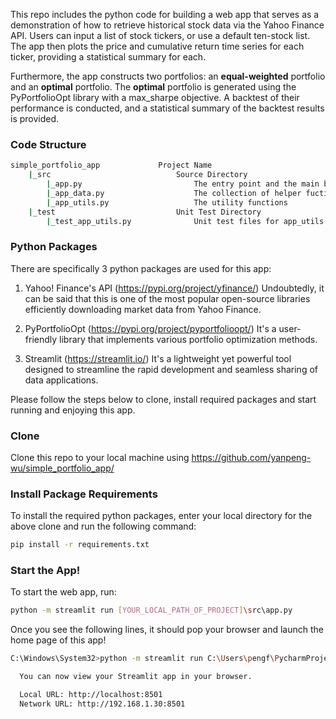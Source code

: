 This repo includes the python code for building a web app that serves as a demonstration of how to retrieve
historical stock data via the Yahoo Finance API. Users can input a list of stock tickers, or use a default
ten-stock list. The app then plots the price and cumulative return time series for each ticker, providing a
statistical summary for each.

Furthermore, the app constructs two portfolios: an **equal-weighted** portfolio and an **optimal**
portfolio. The **optimal** portfolio is generated using the PyPortfolioOpt library with a max_sharpe
objective. A backtest of their performance is conducted, and a statistical summary of the backtest
results is provided.

### Code Structure
```bash
simple_portfolio_app             Project Name
    |_src                            Source Directory
        |_app.py                         The entry point and the main body of this app. 
        |_app_data.py                    The collection of helper fuctions for retrieving data.
        |_app_utils.py                   The utility functions
    |_test                           Unit Test Directory
        |_test_app_utils.py              Unit test files for app_utils.py
```

### Python Packages
There are specifically 3 python packages are used for this app: 
1) Yahoo! Finance's API (https://pypi.org/project/yfinance/)
Undoubtedly, it can be said that this is one of the most popular open-source libraries efficiently downloading market data from Yahoo Finance.

2) PyPortfolioOpt (https://pypi.org/project/pyportfolioopt/)
It's a user-friendly library that implements various portfolio optimization methods.

3) Streamlit (https://streamlit.io/)
It's a lightweight yet powerful tool designed to streamline the rapid development and seamless sharing of data applications.

   
Please follow the steps below to clone, install required packages and start running and enjoying this app.

### Clone
Clone this repo to your local machine using https://github.com/yanpeng-wu/simple_portfolio_app/

### Install Package Requirements
To install the required python packages, enter your local directory for the above clone and run the following command:
```bash
pip install -r requirements.txt
```

### Start the App!
To start the web app, run:
```bash
python -m streamlit run [YOUR_LOCAL_PATH_OF_PROJECT]\src\app.py
```
Once you see the following lines, it should pop your browser and launch the home page of this app!
```bash
C:\Windows\System32>python -m streamlit run C:\Users\pengf\PycharmProjects\simple_portfolio_app\src\app.py

  You can now view your Streamlit app in your browser.

  Local URL: http://localhost:8501
  Network URL: http://192.168.1.30:8501
```
